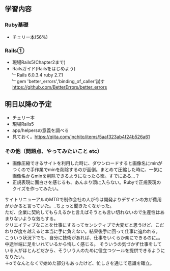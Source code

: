 ## 学習内容

### **Ruby基礎**
- チェリー本(56%)
### **Rails①**
- 現場Rails5(Chapter2まで)
- Railsガイド(Railsをはじめよう)    
﹂Rails 6.0.3.4 ruby 2.7.1    
﹂gem 'better_errors','binding_of_caller'試す    
https://github.com/BetterErrors/better_errors

## 明日以降の予定

- チェリー本
- 現場Rails5
- app/helpersの意義を調べる
- 見ておく。https://qiita.com/jnchito/items/5aaf323ab4f24b526a61

### その他（問題点、やってみたいこと etc）

- 画像圧縮できるサイトを利用した時に、ダウンロードすると画像名にminがつくので手作業でminを削除するのが面倒。まとめて圧縮した時に、一気に画像名からminを削除できるようになったら楽。すでにある…？
- 正規表現に面白さを感じるも、あんまり頭に入らない。Rubyで正規表現のクイズを作ってみたい。


サイトリニューアルのMTGで制作会社の人が今は開発よりデザインの方が費用がかかると言っていた。‥ちょっと聞きたくなかった。   
ただ、企業に契約してもらえるかと言えばそうとも言い切れないので生産性はあまりないような気もする。   
クリエイティブなことを仕事にするってセンシティブで大変だと思うけど、こだわりが度を越えると本当に手に負えない。結果後手に回って仕事に追われる。  
こういう状況下でも、自分に技術があれば、仕事をいくらか楽にできるのに。。中途半端に足をいれているから悔しく感じる。
そういうの気づかず仕事をしている人がほとんどだから、そういう人のために役立つツールを提供できるようになりたい。   
＋αでなんとなくで始めた部分もあったけど、忙しさを通じて意識を確立。
